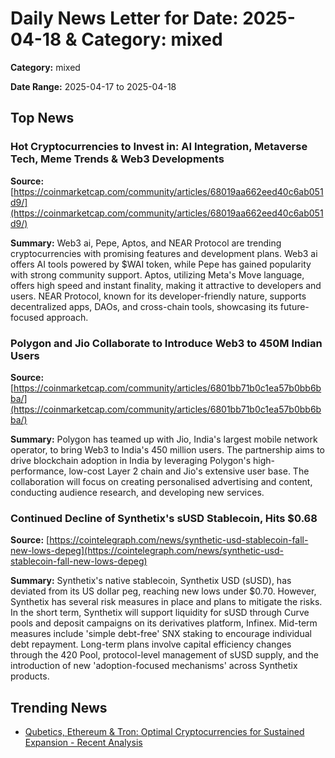 
# Daily News Letter for Date: 2025-04-18 & Category: mixed

**Category:** mixed

**Date Range:** 2025-04-17 to 2025-04-18

## Top News
    
### Hot Cryptocurrencies to Invest in: AI Integration, Metaverse Tech, Meme Trends & Web3 Developments
**Source:** [https://coinmarketcap.com/community/articles/68019aa662eed40c6ab051d9/](https://coinmarketcap.com/community/articles/68019aa662eed40c6ab051d9/)

**Summary:** 
Web3 ai, Pepe, Aptos, and NEAR Protocol are trending cryptocurrencies with promising features and development plans. Web3 ai offers AI tools powered by $WAI token, while Pepe has gained popularity with strong community support. Aptos, utilizing Meta's Move language, offers high speed and instant finality, making it attractive to developers and users. NEAR Protocol, known for its developer-friendly nature, supports decentralized apps, DAOs, and cross-chain tools, showcasing its future-focused approach.
    
### Polygon and Jio Collaborate to Introduce Web3 to 450M Indian Users
**Source:** [https://coinmarketcap.com/community/articles/6801bb71b0c1ea57b0bb6bba/](https://coinmarketcap.com/community/articles/6801bb71b0c1ea57b0bb6bba/)

**Summary:** 
Polygon has teamed up with Jio, India's largest mobile network operator, to bring Web3 to India's 450 million users. The partnership aims to drive blockchain adoption in India by leveraging Polygon's high-performance, low-cost Layer 2 chain and Jio's extensive user base. The collaboration will focus on creating personalised advertising and content, conducting audience research, and developing new services.
    
### Continued Decline of Synthetix's sUSD Stablecoin, Hits $0.68
**Source:** [https://cointelegraph.com/news/synthetic-usd-stablecoin-fall-new-lows-depeg](https://cointelegraph.com/news/synthetic-usd-stablecoin-fall-new-lows-depeg)

**Summary:** 
Synthetix's native stablecoin, Synthetix USD (sUSD), has deviated from its US dollar peg, reaching new lows under $0.70. However, Synthetix has several risk measures in place and plans to mitigate the risks. In the short term, Synthetix will support liquidity for sUSD through Curve pools and deposit campaigns on its derivatives platform, Infinex. Mid-term measures include 'simple debt-free' SNX staking to encourage individual debt repayment. Long-term plans involve capital efficiency changes through the 420 Pool, protocol-level management of sUSD supply, and the introduction of new 'adoption-focused mechanisms' across Synthetix products.
    
## Trending News
- [Qubetics, Ethereum & Tron: Optimal Cryptocurrencies for Sustained Expansion - Recent Analysis](https://coinmarketcap.com/community/articles/6801b6c57bb4b668052b9693/)
